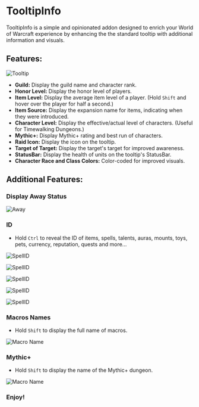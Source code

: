 # TooltipInfo

TooltipInfo is a simple and opinionated addon designed to enrich your World of Warcraft experience by enhancing the the standard tooltip with additional information and visuals.

## Features:

![Tooltip](https://github.com/eyal-wow-addons/TooltipInfo/blob/main/Screenshots/Default.png?raw=true)

*   **Guild:** Display the guild name and character rank.
*   **Honor Level:** Display the honor level of players.
*   **Item Level:** Display the average item level of a player. (Hold `Shift` and hover over the player for half a second.)
*   **Item Source:** Display the expansion name for items, indicating when they were introduced.
*   **Character Level:** Display the effective/actual level of characters. (Useful for Timewalking Dungeons.)
*   **Mythic+:** Display Mythic+ rating and best run of characters.
*   **Raid Icon:** Display the icon on the tooltip.
*   **Target of Target:** Display the target's target for improved awareness.
*   **StatusBar:** Display the health of units on the tooltip's StatusBar.
*   **Character Race and Class Colors:** Color-coded for improved visuals.

## Additional Features:

### Display Away Status

![Away](https://github.com/eyal-wow-addons/TooltipInfo/blob/main/Screenshots/Away.png?raw=true)

### ID

*   Hold `Ctrl` to reveal the ID of items, spells, talents, auras, mounts, toys, pets, currency, reputation, quests and more... 

![SpellID](https://github.com/eyal-wow-addons/TooltipInfo/blob/main/Screenshots/ItemID.png?raw=true)

![SpellID](https://github.com/eyal-wow-addons/TooltipInfo/blob/main/Screenshots/SpellID_ActionBar.png?raw=true)

![SpellID](https://github.com/eyal-wow-addons/TooltipInfo/blob/main/Screenshots/SpellID_SpellBook.png?raw=true)

![SpellID](https://github.com/eyal-wow-addons/TooltipInfo/blob/main/Screenshots/SpellID_Talents.png?raw=true)

![SpellID](https://github.com/eyal-wow-addons/TooltipInfo/blob/main/Screenshots/AuraID.png?raw=true)

### Macros Names

*   Hold `Shift` to display the full name of macros.

![Macro Name](https://github.com/eyal-wow-addons/TooltipInfo/blob/main/Screenshots/MacroName.png?raw=true)

### Mythic+

*   Hold `Shift` to display the name of the Mythic+ dungeon.

![Macro Name](https://github.com/eyal-wow-addons/TooltipInfo/blob/main/Screenshots/MythicPlus.png?raw=true)

### Enjoy!